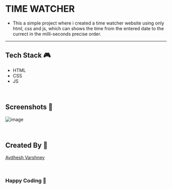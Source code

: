 # TIME WATCHER

- This a simple project where i created a time watcher website using only html, css and js, which can shows the time from the entered date to the currect in the milli-seconds precise order.

--- 

## **Tech Stack 🎮**

- HTML
- CSS
- JS

<br>

## **Screenshots 📸**

![image](https://github.com/shrey141102/Javascript-projects/assets/114330097/f86f3485-cd24-445c-b1a9-11fa9c0fb58e)

<br>

## **Created By 👦**

[Avdhesh Varshney](https://github.com/Avdhesh-Varshney)

<br>

### **Happy Coding 🎉**
